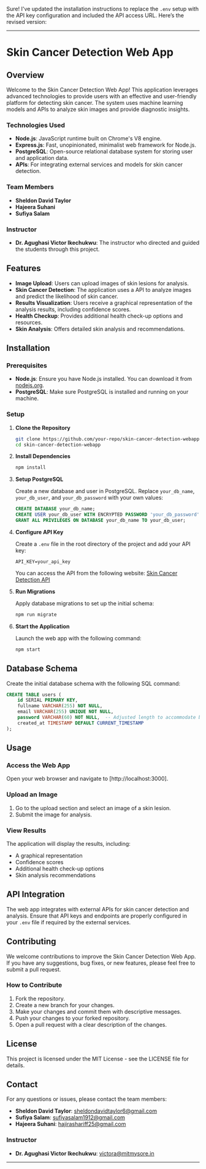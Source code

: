 Sure! I've updated the installation instructions to replace the `.env` setup with the API key configuration and included the API access URL. Here’s the revised version:

---

# Skin Cancer Detection Web App

## Overview

Welcome to the Skin Cancer Detection Web App! This application leverages advanced technologies to provide users with an effective and user-friendly platform for detecting skin cancer. The system uses machine learning models and APIs to analyze skin images and provide diagnostic insights.

### Technologies Used

- **Node.js**: JavaScript runtime built on Chrome's V8 engine.
- **Express.js**: Fast, unopinionated, minimalist web framework for Node.js.
- **PostgreSQL**: Open-source relational database system for storing user and application data.
- **APIs**: For integrating external services and models for skin cancer detection.

### Team Members

- **Sheldon David Taylor**
- **Hajeera Suhani**
- **Sufiya Salam**

### Instructor

- **Dr. Agughasi Victor Ikechukwu**: The instructor who directed and guided the students through this project.

## Features

- **Image Upload**: Users can upload images of skin lesions for analysis.
- **Skin Cancer Detection**: The application uses a API to analyze images and predict the likelihood of skin cancer.
- **Results Visualization**: Users receive a graphical representation of the analysis results, including confidence scores.
- **Health Checkup**: Provides additional health check-up options and resources.
- **Skin Analysis**: Offers detailed skin analysis and recommendations.

## Installation

### Prerequisites

- **Node.js**: Ensure you have Node.js installed. You can download it from [nodejs.org](https://nodejs.org/).
- **PostgreSQL**: Make sure PostgreSQL is installed and running on your machine.

### Setup

1. **Clone the Repository**

   ```bash
   git clone https://github.com/your-repo/skin-cancer-detection-webapp.git
   cd skin-cancer-detection-webapp
   ```

2. **Install Dependencies**

   ```bash
   npm install
   ```

3. **Setup PostgreSQL**

   Create a new database and user in PostgreSQL. Replace `your_db_name`, `your_db_user`, and `your_db_password` with your own values:

   ```sql
   CREATE DATABASE your_db_name;
   CREATE USER your_db_user WITH ENCRYPTED PASSWORD 'your_db_password';
   GRANT ALL PRIVILEGES ON DATABASE your_db_name TO your_db_user;
   ```

4. **Configure API Key**

   Create a `.env` file in the root directory of the project and add your API key:

   ```env
   API_KEY=your_api_key
   ```

   You can access the API from the following website: [Skin Cancer Detection API](https://universe.roboflow.com/north-south-university-9briv/skin-cancer-detection-wfldq/model/3)

5. **Run Migrations**

   Apply database migrations to set up the initial schema:

   ```bash
   npm run migrate
   ```

6. **Start the Application**

   Launch the web app with the following command:

   ```bash
   npm start
   ```

## Database Schema

Create the initial database schema with the following SQL command:

```sql
CREATE TABLE users (
    id SERIAL PRIMARY KEY,
    fullname VARCHAR(255) NOT NULL,
    email VARCHAR(255) UNIQUE NOT NULL,
    password VARCHAR(60) NOT NULL,  -- Adjusted length to accommodate bcrypt hashes
    created_at TIMESTAMP DEFAULT CURRENT_TIMESTAMP
);
```

## Usage

### Access the Web App

Open your web browser and navigate to [http://localhost:3000].

### Upload an Image

1. Go to the upload section and select an image of a skin lesion.
2. Submit the image for analysis.

### View Results

The application will display the results, including:

- A graphical representation
- Confidence scores
- Additional health check-up options
- Skin analysis recommendations

## API Integration

The web app integrates with external APIs for skin cancer detection and analysis. Ensure that API keys and endpoints are properly configured in your `.env` file if required by the external services.

## Contributing

We welcome contributions to improve the Skin Cancer Detection Web App. If you have any suggestions, bug fixes, or new features, please feel free to submit a pull request.

### How to Contribute

1. Fork the repository.
2. Create a new branch for your changes.
3. Make your changes and commit them with descriptive messages.
4. Push your changes to your forked repository.
5. Open a pull request with a clear description of the changes.

## License

This project is licensed under the MIT License - see the LICENSE file for details.

## Contact

For any questions or issues, please contact the team members:

- **Sheldon David Taylor**: sheldondavidtaylor6@gmail.com
- **Sufiya Salam**: sufiyasalam1912@gmail.com
- **Hajeera Suhani**: hajirashariff25@gmail.com

### Instructor

- **Dr. Agughasi Victor Ikechukwu**: victora@mitmysore.in

---
